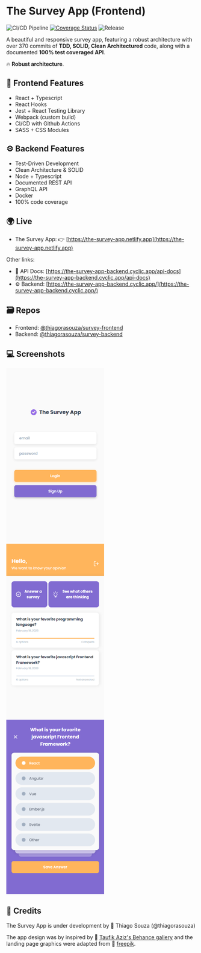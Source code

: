 # The Survey App (Frontend)

![CI/CD Pipeline](https://github.com/thiagorasouza/survey-frontend/actions/workflows/ci-cd-pipeline.yml/badge.svg)
[![Coverage Status](https://coveralls.io/repos/github/thiagorasouza/survey-frontend/badge.svg?branch=main)](https://coveralls.io/github/thiagorasouza/survey-frontend?branch=main)
![Release](https://img.shields.io/github/v/tag/thiagorasouza/survey-frontend?label=release)

A beautiful and responsive survey app, featuring a robust architecture with over 370 commits of **TDD, SOLID, Clean Architectured** code, along with a documented **100% test coveraged API**.

:fire: **Robust architecture**.

## :iphone: Frontend Features

- React + Typescript
- React Hooks
- Jest + React Testing Library
- Webpack (custom build)
- CI/CD with Github Actions
- SASS + CSS Modules

## :gear: Backend Features

- Test-Driven Development
- Clean Architecture & SOLID
- Node + Typescript
- Documented REST API
- GraphQL API
- Docker
- 100% code coverage

## :earth_africa: Live

- The Survey App: :point_right: [https://the-survey-app.netlify.app](https://the-survey-app.netlify.app)

Other links:

- :book: API Docs: [https://the-survey-app-backend.cyclic.app/api-docs](https://the-survey-app-backend.cyclic.app/api-docs)
- :gear: Backend: [https://the-survey-app-backend.cyclic.app/](https://the-survey-app-backend.cyclic.app/)

## :card_file_box: Repos

- Frontend: [@thiagorasouza/survey-frontend](https://github.com/thiagorasouza/survey-frontend)
- Backend: [@thiagorasouza/survey-backend](https://github.com/thiagorasouza/survey-backend)

## :computer: Screenshots

[<img src="docs/login.png?raw=true" width="260"  alt=" Login page" />](https://github.com/thiagorasouza/survey-frontend/blob/main/docs/login.png?raw=true)
[<img src="docs/surveys.png?raw=true" width="260" alt=" Surveys page" />](https://github.com/thiagorasouza/survey-frontend/blob/main/docs/surveys.png?raw=true)
[<img src="docs/survey-question.png?raw=true" width="260" alt="Survey question page" />](https://github.com/thiagorasouza/survey-frontend/blob/main/docs/survey-question.png?raw=true)

## :wrench: Credits

The Survey App is under development by :rocket: Thiago Souza (@thiagorasouza)

The app design was by inspired by :link: [Taufik Aziz's Behance gallery](https://www.behance.net/gallery/127836193/Surveio-Mobile-App-Design) and the landing page graphics were adapted from :link: [freepik](https://www.freepik.com/free-vector/people-checking-giant-check-list-background_4058655.htm).
